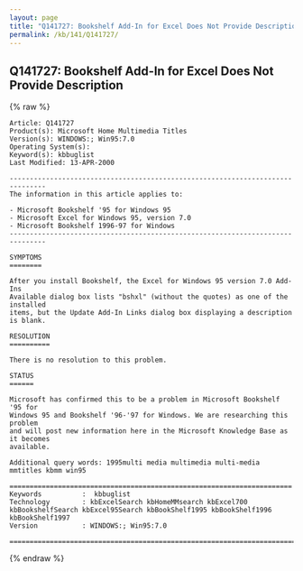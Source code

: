 ```yaml
---
layout: page
title: "Q141727: Bookshelf Add-In for Excel Does Not Provide Description"
permalink: /kb/141/Q141727/
---
```


## Q141727: Bookshelf Add-In for Excel Does Not Provide Description

{% raw %}

	Article: Q141727
	Product(s): Microsoft Home Multimedia Titles
	Version(s): WINDOWS:; Win95:7.0
	Operating System(s): 
	Keyword(s): kbbuglist
	Last Modified: 13-APR-2000
	
	-------------------------------------------------------------------------------
	The information in this article applies to:
	
	- Microsoft Bookshelf '95 for Windows 95 
	- Microsoft Excel for Windows 95, version 7.0 
	- Microsoft Bookshelf 1996-97 for Windows 
	-------------------------------------------------------------------------------
	
	SYMPTOMS
	========
	
	After you install Bookshelf, the Excel for Windows 95 version 7.0 Add-Ins
	Available dialog box lists "bshxl" (without the quotes) as one of the installed
	items, but the Update Add-In Links dialog box displaying a description is blank.
	
	RESOLUTION
	==========
	
	There is no resolution to this problem.
	
	STATUS
	======
	
	Microsoft has confirmed this to be a problem in Microsoft Bookshelf '95 for
	Windows 95 and Bookshelf '96-'97 for Windows. We are researching this problem
	and will post new information here in the Microsoft Knowledge Base as it becomes
	available.
	
	Additional query words: 1995multi media multimedia multi-media mmtitles kbmm win95
	
	======================================================================
	Keywords          :  kbbuglist
	Technology        : kbExcelSearch kbHomeMMsearch kbExcel700 kbBookshelfSearch kbExcel95Search kbBookShelf1995 kbBookShelf1996 kbBookShelf1997
	Version           : WINDOWS:; Win95:7.0
	
	=============================================================================
	

{% endraw %}
